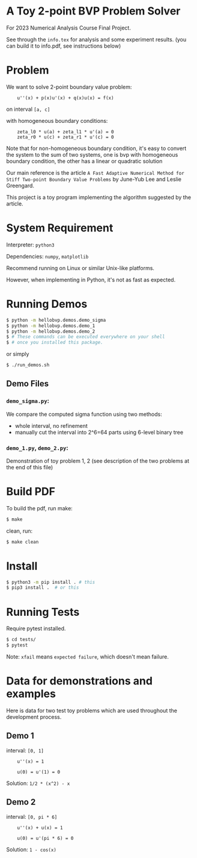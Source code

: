 # A Toy 2-point BVP Problem Solver
For 2023 Numerical Analysis Course Final Project.

See through the `info.tex` for analysis 
and some experiment results. 
(you can build it to info.pdf, 
see instructions below)

# Problem
We want to solve 2-point boundary value problem:
```
    u''(x) + p(x)u'(x) + q(x)u(x) = f(x)
```
on interval `[a, c]`

with homogeneous boundary conditions:
```
    zeta_l0 * u(a) + zeta_l1 * u'(a) = 0
    zeta_r0 * u(c) + zeta_r1 * u'(c) = 0
```

Note that for non-homogeneous boundary condition,
it's easy to convert the system to the sum of two systems,
one is bvp with homogeneous boundary condition, 
the other has a linear or quadratic solution

Our main reference is the article
`A Fast Adaptive Numerical Method for Stiff Two-point Boundary Value Problems`
by June-Yub Lee and Leslie Greengard. 

This project is a toy program implementing the algorithm suggested by the article.

# System Requirement

Interpreter: `python3`

Dependencies: `numpy`, `matplotlib`

Recommend running on Linux or similar Unix-like platforms.

However, when implementing in Python, it's not as fast as expected.

# Running Demos

```bash
$ python -m hellobvp.demos.demo_sigma
$ python -m hellobvp.demos.demo_1
$ python -m hellobvp.demos.demo_2
$ # These commands can be executed everywhere on your shell
$ # once you installed this package.
```
or simply
```bash
$ ./run_demos.sh
```

## Demo Files

### `demo_sigma.py`:
We compare the computed sigma function using two methods:
- whole interval, no refinement
- manually cut the interval into 2^6=64 parts using 6-level binary tree

### `demo_1.py`, `demo_2.py`:
Demonstration of toy problem 1, 2 
(see description of the two problems at the end of this file)

# Build PDF

To build the pdf, run make:
```bash
$ make
```
clean, run:
```bash
$ make clean
```

# Install
```bash
$ python3 -m pip install . # this
$ pip3 install .  # or this
```

# Running Tests
Require pytest installed.

```bash
$ cd tests/
$ pytest
```

Note: `xfail` means `expected failure`, which doesn't mean failure.

# Data for demonstrations and examples
Here is data for two test toy problems which are used 
throughout the development process.
## Demo 1
interval: `[0, 1]` 
```
    u''(x) = 1
```
```
    u(0) = u'(1) = 0
```
Solution: `1/2 * (x^2) - x`

## Demo 2
interval: `[0, pi * 6]` 
```
    u''(x) + u(x) = 1
```
```
    u(0) = u'(pi * 6) = 0
```
Solution: `1 - cos(x)`
